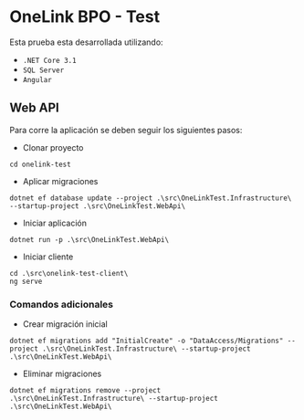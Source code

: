 # OneLink BPO - Test

Esta prueba esta desarrollada utilizando: 
- `.NET Core 3.1`
- `SQL Server`
- `Angular`

## Web API

Para corre la aplicación se deben seguir los siguientes pasos:

- Clonar proyecto
```
cd onelink-test
```

- Aplicar migraciones
```
dotnet ef database update --project .\src\OneLinkTest.Infrastructure\ --startup-project .\src\OneLinkTest.WebApi\
```

- Iniciar aplicación
```
dotnet run -p .\src\OneLinkTest.WebApi\
```

- Iniciar cliente
```
cd .\src\onelink-test-client\
ng serve
```

### Comandos adicionales

- Crear migración inicial
```
dotnet ef migrations add "InitialCreate" -o "DataAccess/Migrations" --project .\src\OneLinkTest.Infrastructure\ --startup-project .\src\OneLinkTest.WebApi\
```

- Eliminar migraciones
```
dotnet ef migrations remove --project .\src\OneLinkTest.Infrastructure\ --startup-project .\src\OneLinkTest.WebApi\
```